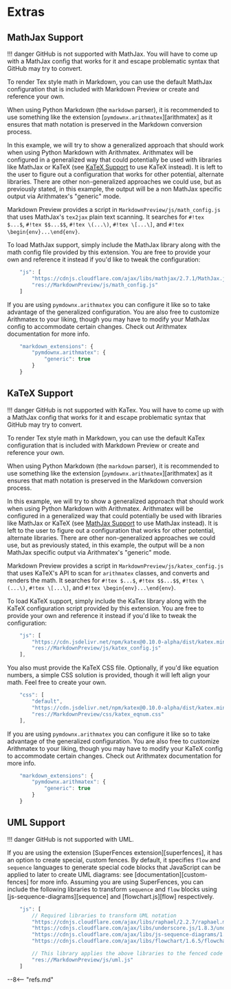 # Extras

## MathJax Support

!!! danger
    GitHub is not supported with MathJax. You will have to come up with a MathJax config that works for it and escape problematic syntax that GitHub may try to convert.

To render Tex style math in Markdown, you can use the default MathJax configuration that is included with Markdown Preview or create and reference your own.

When using Python Markdown (the `markdown` parser), it is recommended to use something like the extension [`pymdownx.arithmatex`][arithmatex] as it ensures that math notation is preserved in the Markdown conversion process.

In this example, we will try to show a generalized approach that should work when using Python Markdown with Arithmatex. Arithmatex will be configured in a generalized way that could potentially be used with libraries like MathJax or KaTeX (see [KaTeX Support](#katex-support) to use KaTeX instead).  It is left to the user to figure out a configuration that works for other potential, alternate libraries. There are other non-generalized approaches we could use, but as previously stated, in this example, the output will be a non MathJax specific output via Arithmatex's "generic" mode.

Markdown Preview provides a script in `MarkdownPreview/js/math_config.js` that uses MathJax's `tex2jax` plain text scanning. It searches for `#!tex $...$`, `#!tex $$...$$`, `#!tex \(...\)`, `#!tex \[...\]`, and `#!tex \begin{env}...\end{env}`.

To load MathJax support, simply include the MathJax library along with the math config file provided by this extension. You are free to provide your own and reference it instead if you'd like to tweak the configuration:

```js
    "js": [
        "https://cdnjs.cloudflare.com/ajax/libs/mathjax/2.7.1/MathJax.js",
        "res://MarkdownPreview/js/math_config.js"
    ]
```

If you are using `pymdownx.arithmatex` you can configure it like so to take advantage of the generalized configuration.  You are also free to customize Arithmatex to your liking, though you may have to modify your MathJax config to accommodate certain changes. Check out Arithmatex documentation for more info.

```js
    "markdown_extensions": {
        "pymdownx.arithmatex": {
            "generic": true
        }
    }
```

## KaTeX Support

!!! danger
    GitHub is not supported with KaTex. You will have to come up with a MathJax config that works for it and escape problematic syntax that GitHub may try to convert.

To render Tex style math in Markdown, you can use the default KaTex configuration that is included with Markdown Preview or create and reference your own.

When using Python Markdown (the `markdown` parser), it is recommended to use something like the extension [`pymdownx.arithmatex`][arithmatex] as it ensures that math notation is preserved in the Markdown conversion process.

In this example, we will try to show a generalized approach that should work when using Python Markdown with Arithmatex. Arithmatex will be configured in a generalized way that could potentially be used with libraries like MathJax or KaTeX (see [MathJax Support](#mathjax-support) to use MathJax instead).  It is left to the user to figure out a configuration that works for other potential, alternate libraries. There are other non-generalized approaches we could use, but as previously stated, in this example, the output will be a non MathJax specific output via Arithmatex's "generic" mode.

Markdown Preview provides a script in `MarkdownPreview/js/katex_config.js` that uses KaTeX's API to scan for `arithmatex` classes, and converts and renders the math. It searches for `#!tex $...$`, `#!tex $$...$$`, `#!tex \(...\)`, `#!tex \[...\]`, and `#!tex \begin{env}...\end{env}`.

To load KaTeX support, simply include the KaTex library along with the KaTeX configuration script provided by this extension. You are free to provide your own and reference it instead if you'd like to tweak the configuration:

```js
    "js": [
        "https://cdn.jsdelivr.net/npm/katex@0.10.0-alpha/dist/katex.min.js",
        "res://MarkdownPreview/js/katex_config.js"
    ],
```

You also must provide the KaTeX CSS file. Optionally, if you'd like equation numbers, a simple CSS solution is provided, though it will left align your math.  Feel free to create your own.

```js
    "css": [
        "default",                                                            // <- The default Markdown CSS.
        "https://cdn.jsdelivr.net/npm/katex@0.10.0-alpha/dist/katex.min.css", // <- KaTeX CSS
        "res://MarkdownPreview/css/katex_eqnum.css"                           // <- Optional equation numbering CSS
    ],
```

If you are using `pymdownx.arithmatex` you can configure it like so to take advantage of the generalized configuration.  You are also free to customize Arithmatex to your liking, though you may have to modify your KaTeX config to accommodate certain changes. Check out Arithmatex documentation for more info.

```js
    "markdown_extensions": {
        "pymdownx.arithmatex": {
            "generic": true
        }
    }
```

## UML Support

!!! danger
    GitHub is not supported with UML.

If you are using the extension [SuperFences extension][superfences], it has an option to create special, custom fences. By default, it specifies `flow` and `sequence` languages to generate special code blocks that JavaScript can be applied to later to create UML diagrams: see [documentation][custom-fences] for more info. Assuming you are using SuperFences, you can include the following libraries to transform `sequence` and `flow` blocks using [js-sequence-diagrams][sequence] and [flowchart.js][flow] respectively.

```js
    "js": [
        // Required libraries to transform UML notation
        "https://cdnjs.cloudflare.com/ajax/libs/raphael/2.2.7/raphael.min.js",
        "https://cdnjs.cloudflare.com/ajax/libs/underscore.js/1.8.3/underscore-min.js",
        "https://cdnjs.cloudflare.com/ajax/libs/js-sequence-diagrams/1.0.6/sequence-diagram-min.js",
        "https://cdnjs.cloudflare.com/ajax/libs/flowchart/1.6.5/flowchart.min.js",

        // This library applies the above libraries to the fenced code blocks `flow` and `sequence`.
        "res://MarkdownPreview/js/uml.js"
    ]
```

--8<-- "refs.md"
